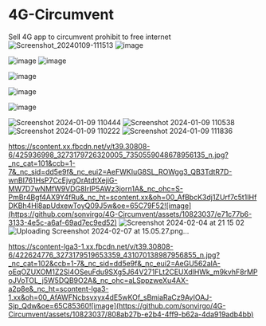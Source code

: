 # 4G-Circumvent
Sell 4G app to circumvent prohibit to free internet 
![Screenshot_20240109-111513](https://github.com/sonvirgo/4G-Circumvent/assets/10823037/8c1e9c02-d0b5-4b3e-9783-cd3f1fd75339)
![image](https://github.com/sonvirgo/4G-Circumvent/assets/10823037/2030d1f0-2926-4a0d-86a2-9a2a0e8dcc8e)

![image](https://github.com/sonvirgo/4G-Circumvent/assets/10823037/b3c86673-4b45-4cbf-80a0-055b260e09b1)
![image](https://github.com/sonvirgo/4G-Circumvent/assets/10823037/01c0fceb-53a0-41f1-9f61-3f272947b008)

![image](https://github.com/sonvirgo/4G-Circumvent/assets/10823037/ae703f7f-cbeb-4f9e-b8f9-6c999c761b66)


![image](https://github.com/sonvirgo/4G-Circumvent/assets/10823037/be99ba1a-c636-40ea-b186-39175506ddf2)

![image](https://github.com/sonvirgo/4G-Curcumvent/assets/10823037/cb1f73fa-2387-48f2-9fe2-1e8118469ae2)


![Screenshot 2024-01-09 110444](https://github.com/sonvirgo/4G-Circumvent/assets/10823037/b3245eff-2c2a-4012-94a1-35edbf13df60)
![Screenshot 2024-01-09 110538](https://github.com/sonvirgo/4G-Circumvent/assets/10823037/3502eb4b-d61a-4d8a-8080-37613a062662)
![Screenshot 2024-01-09 110222](https://github.com/sonvirgo/4G-Circumvent/assets/10823037/f39427ca-dbb1-44b8-aa8e-8e2cdb8b988a)
![Screenshot 2024-01-09 111836](https://github.com/sonvirgo/4G-Circumvent/assets/10823037/38b3a5e2-e74c-439c-be53-0c61890538c9)

https://scontent.xx.fbcdn.net/v/t39.30808-6/425936998_3273179726320005_7350559048678956135_n.jpg?_nc_cat=101&ccb=1-7&_nc_sid=dd5e9f&_nc_eui2=AeFWKIuG8SL_ROWgg3_QB3TdtR7D-wnBI761HsP7CcEjvgOrAtdtXejiG-MW7D7wNMfW9VDG8IrIP5AWz3jorn1A&_nc_ohc=S-PmBr4Bgf4AX9Y4fRu&_nc_ht=scontent.xx&oh=00_AfBbcK3dj1ZUrf7c5t1IHfDKBh4Hl8apUdxewToyQ09J5w&oe=65C79F52![image](https://github.com/sonvirgo/4G-Circumvent/assets/10823037/e71c77b6-3133-4e5c-a6af-69ad7ec9ed52)
![Screenshot 2024-02-04 at 21 15 02](https://github.com/sonvirgo/4G-Circumvent/assets/10823037/86947a5d-f2ac-4b1a-aab9-e6340b6b8da9)
![Uploading Screenshot 2024-02-07 at 15.05.27.png…]()


https://scontent-lga3-1.xx.fbcdn.net/v/t39.30808-6/422624776_3273179519653359_431070138987956855_n.jpg?_nc_cat=102&ccb=1-7&_nc_sid=dd5e9f&_nc_eui2=AeGU562aIA-oEqOZUXOM1Z2Sl4OSeuFdu9SXg5J64V271FLt2CEUXdlHWk_m9kvhF8rMPoJVoTOL_j5W5DQB9O2A&_nc_ohc=aLSppzweXu4AX-a2p8e&_nc_ht=scontent-lga3-1.xx&oh=00_AfAWFNcbsvxyx4dE5wKOf_sBmiaRaCz9AyIOAJ-Sjp_Qdw&oe=65C85360![image](https://github.com/sonvirgo/4G-Circumvent/assets/10823037/808ab27b-e2b4-4ff9-b62a-4da919adb4bb)

